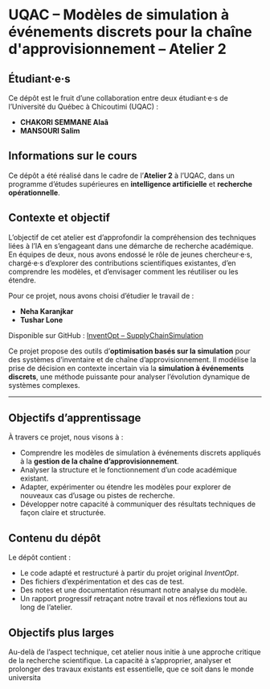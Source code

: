 # UQAC – Modèles de simulation à événements discrets pour la chaîne d'approvisionnement – Atelier 2

## Étudiant·e·s

Ce dépôt est le fruit d’une collaboration entre deux étudiant·e·s de l’Université du Québec à Chicoutimi (UQAC) :

- **CHAKORI SEMMANE Alaâ**
- **MANSOURI Salim**

## Informations sur le cours

Ce dépôt a été réalisé dans le cadre de l’**Atelier 2** à l’UQAC, dans un programme d’études supérieures en **intelligence artificielle** et **recherche opérationnelle**.

## Contexte et objectif

L’objectif de cet atelier est d’approfondir la compréhension des techniques liées à l’IA en s’engageant dans une démarche de recherche académique. En équipes de deux, nous avons endossé le rôle de jeunes chercheur·e·s, chargé·e·s d’explorer des contributions scientifiques existantes, d’en comprendre les modèles, et d’envisager comment les réutiliser ou les étendre.

Pour ce projet, nous avons choisi d’étudier le travail de :

- **Neha Karanjkar**
- **Tushar Lone**

Disponible sur GitHub : [InventOpt – SupplyChainSimulation](https://github.com/SupplyChainSimulation/InventOpt)

Ce projet propose des outils d’**optimisation basés sur la simulation** pour des systèmes d’inventaire et de chaîne d’approvisionnement. Il modélise la prise de décision en contexte incertain via la **simulation à événements discrets**, une méthode puissante pour analyser l’évolution dynamique de systèmes complexes.

---

## Objectifs d’apprentissage

À travers ce projet, nous visons à :

- Comprendre les modèles de simulation à événements discrets appliqués à la **gestion de la chaîne d’approvisionnement**.
- Analyser la structure et le fonctionnement d’un code académique existant.
- Adapter, expérimenter ou étendre les modèles pour explorer de nouveaux cas d’usage ou pistes de recherche.
- Développer notre capacité à communiquer des résultats techniques de façon claire et structurée.

## Contenu du dépôt

Le dépôt contient :

- Le code adapté et restructuré à partir du projet original *InventOpt*.
- Des fichiers d’expérimentation et des cas de test.
- Des notes et une documentation résumant notre analyse du modèle.
- Un rapport progressif retraçant notre travail et nos réflexions tout au long de l’atelier.

## Objectifs plus larges

Au-delà de l’aspect technique, cet atelier nous initie à une approche critique de la recherche scientifique. La capacité à s’approprier, analyser et prolonger des travaux existants est essentielle, que ce soit dans le monde universita